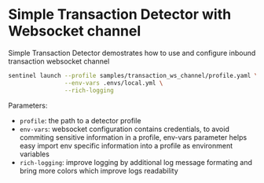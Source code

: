 # Simple Transaction Detector with Websocket channel

Simple Transaction Detector demostrates how to use and configure inbound transaction websocket channel

```bash
sentinel launch --profile samples/transaction_ws_channel/profile.yaml \
                --env-vars .envs/local.yml \
                --rich-logging
```

Parameters:

- `profile`: the path to a detector profile
- `env-vars`: websocket configuration contains credentials, to avoid commiting sensitive information 
            in a profile, env-vars parameter helps easy import env specific information into a profile
            as environment variables
- `rich-logging`: improve logging by additional log message formating and bring more colors which 
            improve logs readability
